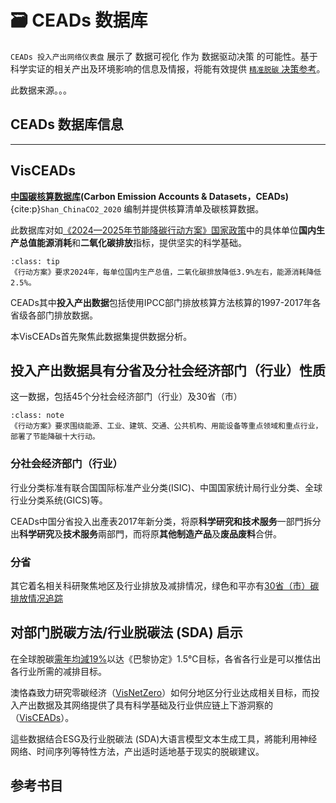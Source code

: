 # 🗃️ CEADs 数据库

``CEADs 投入产出网络仪表盘`` 展示了 数据可视化 作为 数据驱动决策 的可能性。基于科学实证的相关产出及环境影响的信息及情报，将能有效提供 [``精准脱碳`` 决策参考](https://oxon8.netlify.app/project/prj-visCEADs/)。

此数据来源。。。
## CEADs 数据库信息 














-----

<!--
## 中国碳核算数据库 投入产出数据

**[中国碳核算数据库](https://www.ceads.net.cn/)(Carbon Emission Accounts & Datasets，CEADs)**{cite:p}`Shan_ChinaCO2_2020` 
编制并提供核算清单及碳核算数据。

此数据库对如[《2024—2025年节能降碳行动方案》国家政策](https://www.gov.cn/zhengce/202405/content_6954583.htm)中的具体单位**国内生产总值能源消耗**和**二氧化碳排放**指标，提供坚实的科学基础。

CEADs其中**投入产出数据**包括使用IPCC部门排放核算方法核算的1997-2017年省级部门排放数据。本VisCEADs首先聚焦此数据集提供数据分析。

## **投入产出数据**具有分省及分社会经济部门（行业）性质

这一数据，包括45个分社会经济部门（行业）及30省（市）

### 分社会经济部门（行业）

行业分类标准有联合国国际标准产业分类(ISIC)、中国国家统计局行业分类、全球行业分类系统(GICS)等。

CEADs中国分省投入出產表2017年新分类，将原**科学研究和技术服务**一部門拆分出**科学研究**及**技术服务**兩部門，而将原**其他制造产品**及**废品废料**合併。

### 分省

其它着名相关科研聚焦地区及行业排放及减排情况，绿色和平亦有[30省（市）碳排放情况追踪](https://www.greenpeace.org.cn/wp-content/uploads/2022/01/subnational-carbon-emission-briefing.pdf)
## 对部门脱碳方法/行业脱碳法 (SDA) 启示

在全球脫碳[需年均減19%](https://oxon8.netlify.app/visualization/prj-visNetZero/index.zh)以达《巴黎协定》1.5℃目标，各省各行业是可以推估出各行业所需的减排目标。

澳恪森致力研究零碳经济（[VisNetZero](https://oxon8.netlify.app/visualization/prj-visNetZero/index.zh)）如何分地区分行业达成相关目标，而投入产出数据及其网络提供了具有科学基础及行业供应链上下游洞察的（[VisCEADs](https://oxon8.netlify.app/visualization/prj-visCEADs/index.zh)）。

這些数据结合ESG及行业脱碳法 (SDA)大语言模型文本生成工具，將能利用神经网络、时间序列等特性方法，产出适时适地基于现实的脱碳建议。

## 参考书目

```{bibliography}
```
-->
## VisCEADs 

**[中国碳核算数据库](https://www.ceads.net.cn/)(Carbon Emission Accounts & Datasets，CEADs)**{cite:p}`Shan_ChinaCO2_2020` 
编制并提供核算清单及碳核算数据。

此数据库对如[《2024—2025年节能降碳行动方案》国家政策](https://www.gov.cn/zhengce/202405/content_6954583.htm)中的具体单位**国内生产总值能源消耗**和**二氧化碳排放**指标，提供坚实的科学基础。

`````{admonition} 2024—2025中国节能降碳行动方案
:class: tip
《行动方案》要求2024年，每单位国内生产总值，二氧化碳排放降低3.9%左右，能源消耗降低2.5%。
`````

CEADs其中**投入产出数据**包括使用IPCC部门排放核算方法核算的1997-2017年各省级各部门排放数据。

本VisCEADs首先聚焦此数据集提供数据分析。
## **投入产出数据**具有分省及分社会经济部门（行业）性质

这一数据，包括45个分社会经济部门（行业）及30省（市）

`````{admonition} 2024—2025中国节能降碳行动方案
:class: note
《行动方案》要求围绕能源、工业、建筑、交通、公共机构、用能设备等重点领域和重点行业，部署了节能降碳十大行动。
`````

### 分社会经济部门（行业）

行业分类标准有联合国国际标准产业分类(ISIC)、中国国家统计局行业分类、全球行业分类系统(GICS)等。

CEADs中国分省投入出產表2017年新分类，将原**科学研究和技术服务**一部門拆分出**科学研究**及**技术服务**兩部門，而将原**其他制造产品**及**废品废料**合併。

### 分省

其它着名相关科研聚焦地区及行业排放及减排情况，绿色和平亦有[30省（市）碳排放情况追踪](https://www.greenpeace.org.cn/wp-content/uploads/2022/01/subnational-carbon-emission-briefing.pdf)
## 对部门脱碳方法/行业脱碳法 (SDA) 启示

在全球脫碳[需年均減19%](https://oxon8.netlify.app/visualization/prj-visNetZero/index.zh)以达《巴黎协定》1.5℃目标，各省各行业是可以推估出各行业所需的减排目标。

澳恪森致力研究零碳经济（[VisNetZero](https://oxon8.netlify.app/visualization/prj-visNetZero/index.zh)）如何分地区分行业达成相关目标，而投入产出数据及其网络提供了具有科学基础及行业供应链上下游洞察的（[VisCEADs](https://oxon8.netlify.app/visualization/prj-visCEADs/index.zh)）。

這些数据结合ESG及行业脱碳法 (SDA)大语言模型文本生成工具，將能利用神经网络、时间序列等特性方法，产出适时适地基于现实的脱碳建议。

 
## 参考书目

```{bibliography}
```
